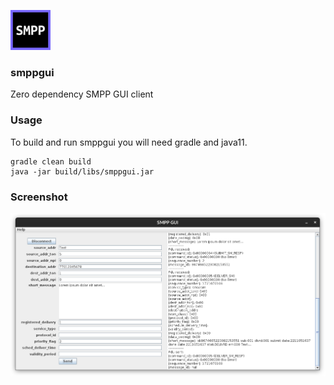 ![smppgui](src/main/resources/icon.png)

### smppgui

Zero dependency SMPP GUI client

### Usage

To build and run smppgui you will need gradle and java11.

```
gradle clean build
java -jar build/libs/smppgui.jar
```

### Screenshot

![submit form](img/submit_form.png)

